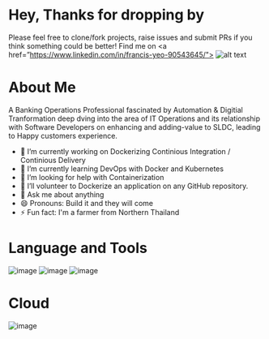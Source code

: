 # Hey, Thanks for dropping by

Please feel free to clone/fork projects, raise issues and submit PRs if you think something could be better!
Find me on  <a href=”https://www.linkedin.com/in/francis-yeo-90543645/"> ![alt text](https://img.shields.io/badge/-LinkedIn-0e76a8?style=plastic&logo=linkedIn)</a>


# About Me
A Banking Operations Professional fascinated by Automation & Digitial Tranformation deep dving into the area of IT Operations and its relationship with Software Developers on enhancing and adding-value to SLDC, leading to Happy customers experience. 


- 🔭 I’m currently working on Dockerizing Continious Integration / Continious Delivery
- 🌱 I’m currently learning DevOps with Docker and Kubernetes
- 🤔 I’m looking for help with Containerization
- 👯 I’ll volunteer to Dockerize an application on any GitHub repository.
- 💬 Ask me about anything
- 😄 Pronouns: Build it and they will come
- ⚡ Fun fact: I'm a farmer from Northern Thailand

# Language and Tools

![image](https://user-images.githubusercontent.com/82499575/143894793-8f76556f-cb23-4d69-84e1-f56e973c0e3c.png) ![image](https://user-images.githubusercontent.com/82499575/143895035-18673b38-db88-4280-b025-4a8092829eaf.png) ![image](https://user-images.githubusercontent.com/82499575/143895790-413cb730-1f60-40f3-9aa8-3349bd896fa5.png)

# Cloud
![image](https://user-images.githubusercontent.com/82499575/143897552-9f07d927-dfe4-41b6-b719-b1c36695befa.png)




